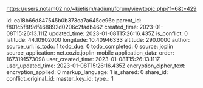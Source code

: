 https://users.notam02.no/~kjetism/radium/forum/viewtopic.php?f=6&t=429

id: ea18b66d847545b0b373ca7a645ce96e
parent_id: f801c5f8f9df468892d0206c2fadb462
created_time: 2023-01-08T15:26:13.111Z
updated_time: 2023-01-08T15:26:16.435Z
is_conflict: 0
latitude: 44.10902000
longitude: 10.40946333
altitude: 290.0000
author: 
source_url: 
is_todo: 1
todo_due: 0
todo_completed: 0
source: joplin
source_application: net.cozic.joplin-mobile
application_data: 
order: 1673191573098
user_created_time: 2023-01-08T15:26:13.111Z
user_updated_time: 2023-01-08T15:26:16.435Z
encryption_cipher_text: 
encryption_applied: 0
markup_language: 1
is_shared: 0
share_id: 
conflict_original_id: 
master_key_id: 
type_: 1